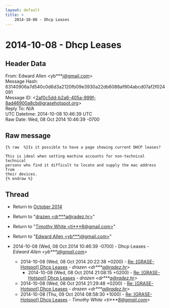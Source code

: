 ```yaml
---
layout: default
title: >
    2014-10-08 - Dhcp Leases
---
```


# 2014-10-08 - Dhcp Leases

## Header Data

From: Edward Allen \<yb***j@gmail.com\><br>
Message Hash: 63140906a7d540c0d6d3a2120fb09e3930a22db6088af904abcd07af2f024091<br>
Message ID: \<2af0c5dd-b2a6-405a-999f-8ad46900a8cb@grasehotspot.org\><br>
Reply To: _N/A_<br>
UTC Datetime: 2014-10-08 10:46:39 UTC<br>
Raw Date: Wed, 08 Oct 2014 10:46:39 -0700<br>

## Raw message

```
{% raw  %}Is it possible to have a page showing current DHCP leases?

This is ideal when setting machine accounts for non-technical technical 
persons who find it difficult to locate and supply the mac address from 
their devices.
{% endraw %}
```

## Thread

+ Return to [October 2014](/archive/2014/10)

+ Return to "[drazen <dr***a<span>@</span>radez.hr>](/authors/dr___a_at_radez_hr)"
+ Return to "[Timothy White <ti***8<span>@</span>gmail.com>](/authors/ti___8_at_gmail_com)"
+ Return to "[Edward Allen <yb***j<span>@</span>gmail.com>](/authors/yb___j_at_gmail_com)"

+ 2014-10-08 (Wed, 08 Oct 2014 10:46:39 -0700) - Dhcp Leases - _Edward Allen \<yb***j@gmail.com\>_
  + 2014-10-08 (Wed, 08 Oct 2014 20:22:38 +0200) - [Re: [GRASE-Hotspot] Dhcp Leases](/archive/2014/10/dcdbd084f488df2a86658d131dd8ffad7a6f97a172e4ed140358527536f48f87) - _drazen \<dr***a@radez.hr\>_
    + 2014-10-08 (Wed, 08 Oct 2014 21:08:15 +0200) - [Re: [GRASE-Hotspot] Dhcp Leases](/archive/2014/10/4649ee83b36d9ce006ad6a53cdcb6f10b0da6443cc8555e7e4086c411f5b9356) - _drazen \<dr***a@radez.hr\>_
  + 2014-10-08 (Wed, 08 Oct 2014 21:29:48 +0200) - [Re: [GRASE-Hotspot] Dhcp Leases](/archive/2014/10/b474a61163d5c0b9931253639a6337d356c2b89da3d7b48e23dd20c4f3033775) - _drazen \<dr***a@radez.hr\>_
  + 2014-10-08 (Thu, 09 Oct 2014 08:58:30 +1000) - [Re: [GRASE-Hotspot] Dhcp Leases](/archive/2014/10/8ec88f3b370bd1ad79a2e4fe8f1bf49043b605e268c3cdadee442e91c8c684fb) - _Timothy White \<ti***8@gmail.com\>_

